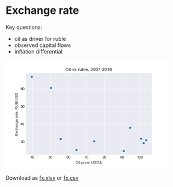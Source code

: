 Exchange rate
=============
Key questions:
- oil as driver for ruble 
- observed capital flows 
- inflation differential 

![](images/rub_oil.png)

Download as [fx.xlsx](fx.xlsx) or [fx.csv](fx.csv)
